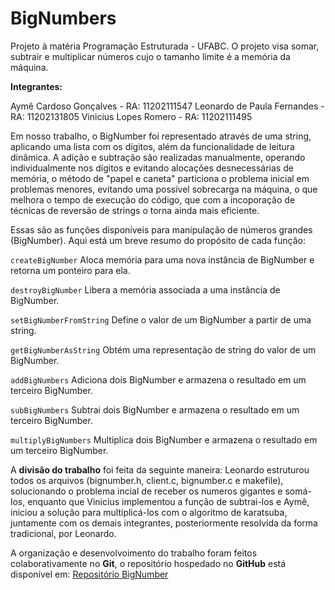 # BigNumbers
Projeto à matéria Programação Estruturada - UFABC. O projeto visa somar, subtrair e multiplicar números cujo o tamanho limite é a memória da máquina.

**Integrantes:**

Aymê Cardoso Gonçalves - RA: 11202111547
Leonardo de Paula Fernandes - RA: 11202131805
Vinicius Lopes Romero - RA: 11202111495

  
Em nosso trabalho, o BigNumber foi representado através de uma string, aplicando uma lista com os dígitos, além da funcionalidade de leitura dinâmica.
A adição e subtração são realizadas manualmente, operando individualmente nos dígitos e evitando alocações desnecessárias de memória, o método de 
"papel e caneta" particiona o problema inicial em problemas menores, evitando uma possível sobrecarga na máquina, o que melhora o tempo de execução
do código, que com a incoporação de técnicas de reversão de strings o torna ainda mais eficiente.

  
Essas são as funções disponíveis para manipulação de números grandes (BigNumber). Aqui está um breve resumo do propósito de cada função: 

`createBigNumber` Aloca memória para uma nova instância de BigNumber e retorna um ponteiro para ela. 

`destroyBigNumber` Libera a memória associada a uma instância de BigNumber. 

`setBigNumberFromString` Define o valor de um BigNumber a partir de uma string. 

`getBigNumberAsString` Obtém uma representação de string do valor de um BigNumber. 

`addBigNumbers` Adiciona dois BigNumber e armazena o resultado em um terceiro BigNumber.

`subBigNumbers` Subtrai dois BigNumber e armazena o resultado em um terceiro BigNumber. 

`multiplyBigNumbers` Multiplica dois BigNumber e armazena o resultado em um terceiro BigNumber.

  
A **divisão do trabalho** foi feita da seguinte maneira: Leonardo estruturou todos os arquivos (bignumber.h, client.c, bignumber.c e makefile), solucionando
o problema incial de receber os numeros gigantes e somá-los, enquanto que Vinicius implementou a função de subtrai-los e Aymê, iniciou a solução para 
multiplicá-los com o algoritmo de karatsuba, juntamente com os demais integrantes, posteriormente resolvida da forma tradicional, por Leonardo.

A organização e desenvolvoimento do trabalho foram feitos colaborativamente no **Git**, o repositório hospedado no **GitHub** está disponível em: [Repositório BigNumber](https://github.com/leodipaula/BigNumbers)
